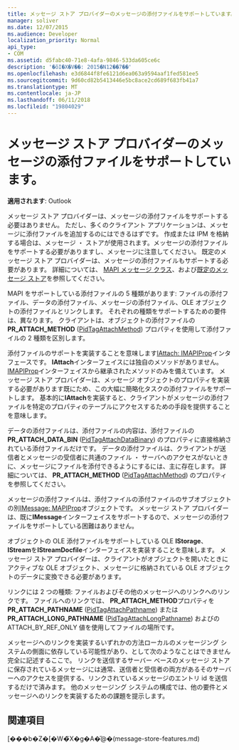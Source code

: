 ```yaml
---
title: メッセージ ストア プロバイダーのメッセージの添付ファイルをサポートしています。
manager: soliver
ms.date: 12/07/2015
ms.audience: Developer
localization_priority: Normal
api_type:
- COM
ms.assetid: d5fabc40-71e8-4afa-9846-533da605ce6c
description: '�ŏI�X�V��: 2015�N12��7��'
ms.openlocfilehash: e3d6844f8fe6121d6ea063a9594aaf1fed581ee5
ms.sourcegitcommit: 9d60cd82b5413446e5bc8ace2cd689f683fb41a7
ms.translationtype: MT
ms.contentlocale: ja-JP
ms.lasthandoff: 06/11/2018
ms.locfileid: "19804029"
---
```

# <a name="supporting-message-attachments-for-message-store-providers"></a>メッセージ ストア プロバイダーのメッセージの添付ファイルをサポートしています。

 
  
**適用されます**: Outlook 
  
メッセージ ストア プロバイダーは、メッセージの添付ファイルをサポートする必要はありません。 ただし、多くのクライアント アプリケーションは、メッセージに添付ファイルを追加するのにはできるはずです。 作成または IPM を格納する場合は、メッセージ ・ ストアが使用されます。メッセージの添付ファイルをサポートする必要がありますし、メッセージに注意してください。 既定のメッセージ ストア プロバイダーは、メッセージの添付ファイルもサポートする必要があります。 詳細については、 [MAPI メッセージ クラス](mapi-message-classes.md)、および[既定のメッセージ ストア](default-message-stores.md)を参照してください。
  
MAPI をサポートしている添付ファイルの 5 種類があります: ファイルの添付ファイル、データの添付ファイル、メッセージの添付ファイル、OLE オブジェクトの添付ファイルとリンクします。 それぞれの種類をサポートするための要件は、異なります。 クライアントは、オブジェクトの添付ファイルの**PR_ATTACH_METHOD** ([PidTagAttachMethod](pidtagattachmethod-canonical-property.md)) プロパティを使用して添付ファイルの 2 種類を区別します。
  
添付ファイルのサポートを実装することを意味します[IAttach: IMAPIProp](iattachimapiprop.md)インタ フェースです。 **IAttach**インターフェイスには独自のメソッドがありません。[IMAPIProp](imapipropiunknown.md)インターフェイスから継承されたメソッドのみを備えています。 メッセージ ストア プロバイダーは、メッセージ オブジェクトのプロパティを実装する必要があります既にため、この大幅に簡略化タスクの添付ファイルをサポートします。 基本的に**IAttach**を実装すると、クライアントがメッセージの添付ファイルを特定のプロパティのテーブルにアクセスするための手段を提供することを意味します。 
  
データの添付ファイルは、添付ファイルの内容は、添付ファイルの**PR_ATTACH_DATA_BIN** ([PidTagAttachDataBinary](pidtagattachdatabinary-canonical-property.md)) のプロパティに直接格納されている添付ファイルだけです。 データの添付ファイルは、クライアントが送信者とメッセージの受信者に共通のファイル ・ サーバへのアクセスがないときに、メッセージにファイルを添付できるようにするには、主に存在します。 詳細については、 **PR_ATTACH_METHOD** ([PidTagAttachMethod](pidtagattachmethod-canonical-property.md)) のプロパティを参照してください。
  
メッセージの添付ファイルは、添付ファイルの添付ファイルのサブオブジェクトの別[IMessage: MAPIProp](imessageimapiprop.md)オブジェクトです。 メッセージ ストア プロバイダーは、既に**IMessage**インターフェイスをサポートするので、メッセージの添付ファイルをサポートしている困難はありません。 
  
オブジェクトの OLE 添付ファイルをサポートしている OLE **IStorage**、 **IStream**を**IStreamDocfile**インターフェイスを実装することを意味します。 メッセージ ストア プロバイダーは、クライアントがオブジェクトを開いたときにアクティブな OLE オブジェクト、メッセージに格納されている OLE オブジェクトのデータに変換できる必要があります。 
  
リンクには 2 つの種類: ファイルおよびその他のメッセージへのリンクへのリンクです。 ファイルへのリンクでは、 **PR_ATTACH_METHOD**プロパティを**PR_ATTACH_PATHNAME** ([PidTagAttachPathname](pidtagattachpathname-canonical-property.md)) または**PR_ATTACH_LONG_PATHNAME** ([PidTagAttachLongPathname](pidtagattachlongpathname-canonical-property.md)) およびの ATTACH_BY_REF_ONLY 値を使用してファイルの場所です。
  
メッセージへのリンクを実装するいずれかの方法ローカルのメッセージング システムの側面に依存している可能性があり、として次のようなことはできません完全に記述するここで。 リンクを送信するサーバー ベースのメッセージ ストアに保存されているメッセージには通常、送信者と受信者の両方があるそのサーバーへのアクセスを提供する、リンクされているメッセージのエントリ id を送信するだけで済みます。 他のメッセージング システムの構成では、他の要件とメッセージへのリンクを実装するための課題を提示します。
  
## <a name="see-also"></a>関連項目



[���b�Z�[�W�̃X�g�A�̋@�[](message-store-features.md)(message-store-features.md)

